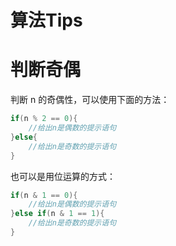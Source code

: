 # 算法Tips

# 判断奇偶
判断 n 的奇偶性，可以使用下面的方法：
```C++
if(n % 2 == 0){
    //给出n是偶数的提示语句
}else{
    //给出n是奇数的提示语句
}
```

也可以是用位运算的方式：
```C++
if(n & 1 == 0){
    //给出n是偶数的提示语句
}else if(n & 1 == 1){
    //给出n是奇数的提示语句
}
```